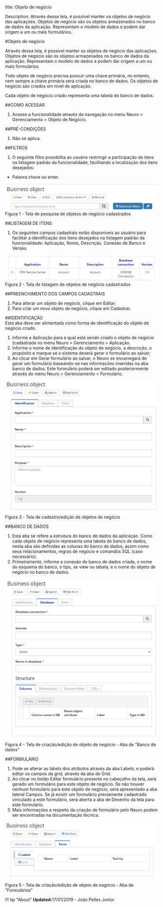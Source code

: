 title: Objeto de negócio  

Description: Através dessa tela, é possível manter os objetos de negócio das aplicações. Objetos de negócio são os objetos armazenados no banco de dados da aplicação. Representam o modelo de dados e podem dar origem a um ou mais formulários.  

#Objeto de negócio   

Através dessa tela, é possível manter os objetos de negócio das aplicações. Objetos de negócio são os objetos armazenados no banco de dados da aplicação. Representam o modelo de dados e podem dar origem a um ou mais formulários.  

Todo objeto de negócio precisa possuir uma chave primária, no entanto, nem sempre a chave primária será criada no banco de dados. Os objetos de negócio são criados em nível de aplicação.  

Cada objeto de negócio criado representa uma tabela do banco de dados.  

##COMO ACESSAR  
1.	Acesse a funcionalidade através da navegação no menu Neuro > Gerenciamento > Objeto de Negócio.  

##PRÉ-CONDIÇÕES  
1.	Não se aplica.  

##FILTROS
1.	O seguinte filtro possibilita ao usuário restringir a participação de itens na listagem padrão da funcionalidade, facilitando a localização dos itens desejados:    
*	Palavra chave ou enter.    

![Screenshot](images/business-object-filter.png)  
Figura 1 - Tela de pesquisa de objetos de negócio cadastrados  

##LISTAGEM DE ITENS  
1.	Os seguintes campos cadastrais estão disponíveis ao usuário para facilitar a identificação dos itens desejados na listagem padrão da funcionalidade: Aplicação, Nome, Descrição, Conexão de Banco e Versão.    

![Screenshot](images/business-object-listing.png)  
Figura 2 - Tela de listagem de objetos de negócio cadastrados  

##PREENCHIMENTO DOS CAMPOS CADASTRAIS  
1.	Para alterar um objeto de negócio, clique em Editar;    
2.	Para criar um novo objeto de negócio, clique em Cadastrar.    

##IDENTIFICAÇÃO  
Esta aba deve ser alimentada como forma de identificação do objeto de negócio criado.    
1.	Informe a Aplicação para a qual está sendo criado o objeto de negócio (cadastrada no menu Neuro > Gerenciamento > Aplicação.    
2.	Informe o nome de identificação do objeto de negócio, a descrição, o propósito e marque se o sistema deverá gerar o formulário ao salvar;    
3.	Ao clicar em Gerar formulário ao salvar, o Neuro se encarregará de gerar um formulário baseando-se nas informações inseridas na aba banco de dados. Este formulário poderá ser editado posteriormente através do menu Neuro > Gerenciamento > Formulário.    

![Screenshot](images/business-object-identification.png)  
Figura 3 - Tela de cadastro/edição de objetos de negócio  

##BANCO DE DADOS
1.	Esta aba se refere a estrutura do banco de dados da aplicação. Como cada objeto de negócio representa uma tabela do banco de dados, nesta aba são definidas as colunas do banco de dados, assim como seus relacionamentos, regras de negócio e comandos SQL (caso necessário).    
2.	Primeiramente, informe a conexão de banco de dados criada, o nome do esquema do banco, o tipo, se view ou tabela, e o nome do objeto de negócio no banco de dados.    

![Screenshot](images/business-object-database.png)  
Figura 4 - Tela de criação/edição de objeto de negócio - Aba de "Banco de dados"  

##FORMULÁRIO
1.	Pode se alterar as labels dos atributos através da aba Labels, e poderá editar os campos da grid, através da aba de Grid.    
2.	Ao clicar no botão Editar formulário presente no cabeçalho da tela, será gerado um formulário para este objeto de negócio. Se não houver nenhum formulário para este objeto de negócio, será apresentado a aba lateral Campos. Se já existir um formulário previamente cadastrado vinculado a este formulário, será aberta a aba de Desenho da tela para este formulário.    
3.	Mais informações a respeito da criação de formulário pelo Neuro podem ser encontradas na documentação técnica.     

![Screenshot](images/business-object-form.png)  
Figura 5 - Tela de criação/edição de objeto de negócio - Aba de "Formulários"  

!!! tip "About"
    <b>Updated:</b>17/01/2019 - João Pelles Junior
